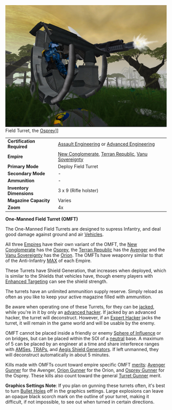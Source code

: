 ![](../images/OspreyFront.jpg "fig:OspreyFront.jpg") Field Turret, the
[Osprey](Osprey.md)\]\]

|                            |                                                                                                                                              |
| -------------------------- | -------------------------------------------------------------------------------------------------------------------------------------------- |
| **Certification Required** | [Assault Engineering](../certifications/Assault_Engineering.md) or [Advanced Engineering](../certifications/Advanced_Engineering.md)         |
| **Empire**                 | [New Conglomerate](../etc/New_Conglomerate.md), [Terran Republic](../etc/Terran_Republic.md), [Vanu Sovereignty](../etc/Vanu_Sovereignty.md) |
| **Primary Mode**           | Deploy Field Turret                                                                                                                          |
| **Secondary Mode**         | \-                                                                                                                                           |
| **Ammunition**             | \-                                                                                                                                           |
| **Inventory Dimensions**   | 3 x 9 (Rifle holster)                                                                                                                        |
| **Magazine Capacity**      | Varies                                                                                                                                       |
| **Zoom**                   | 4x                                                                                                                                           |

**One-Manned Field Turret (OMFT)**

The One-Manned Field Turrets are designed to supress Infantry, and deal
good damage against ground and air [Vehicles](../vehicles/Vehicle.md).

All three [Empires](../terminology/Empire.md) have their own variant of the
OMFT, the [New Conglomerate](../etc/New_Conglomerate.md) has the
[Osprey](Osprey.md), the [Terran
Republic](../etc/Terran_Republic.md) has the
[Avenger](Avenger.md) and the [Vanu
Sovereignty](../etc/Vanu_Sovereignty.md) has the
[Orion](Orion.md). The OMFTs have weaponry similar to that of
the Anti-Infantry [MAX](../items/Mechanized_Assault_Exo-Suit.md) of each Empire.

These Turrets have Shield Generation, that increases when deployed,
which is similar to the Shields that vehicles have, though enemy players
with [Enhanced Targeting](../implants/Enhanced_Targeting.md) can see the
shield strength.

The turrets have an unlimited ammunition supply reserve. Simply reload
as often as you like to keep your active magazine filled with
ammunition.

Be aware when operating one of these Turrets, for they can be
[jacked](../terminology/Jack.md), while you're in it by only an [advanced
hacker](../certifications/Advanced_Hacking.md). If jacked by an advanced hacker,
the turret will deconstruct. However, if an [Expert
Hacker](../certifications/Expert_Hacking.md) jacks the turret, it will remain in
the game world and will be usable by the enemy.

OMFT cannot be placed inside a friendly or enemy [Sphere of
Influence](../locations/Sphere_of_Influence.md) or on bridges, but can be
placed within the SOI of a [neutral](../terminology/Neutral.md) base. A maximum
of 5 can be placed by an engineer at a time and share interferece ranges
with [AMSes](../vehicles/Advanced_Mobile_Station.md), [TRAPs](TRAP.md), and [Aegis
Shield Generators](Aegis_Shield_Generator.md). If left unmanned,
they will deconstruct automatically in about 5 minutes.

Kills made with OMFTs count toward empire specific OMFT
[merits](../merits/Merit_Commendations.md): [Avenger Gunner](../merits/Avenger_Gunner.md)
for the Avenger, [Orion Gunner](../merits/Orion_Gunner.md) for the Orion,
and [Osprey Gunner](../merits/Osprey_Gunner.md) for the Osprey. These
kills also count toward the general [Turret
Gunner](../merits/Turret_Gunner.md) merit.

**Graphics Settings Note**: If you plan on gunning these turrets often,
it's best to turn [Bullet Holes](../etc/Menu.md#Video_Options) off in
the graphics settings. Large explosions can leave an opaque black scorch
mark on the outline of your turret, making it difficult, if not
impossible, to see out when turned in certain directions.

<!--[Category:Weapons](Category:Weapons.md)-->
